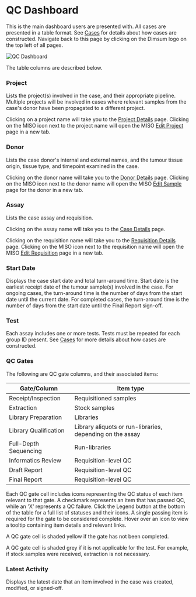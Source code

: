 # QC Dashboard

This is the main dashboard users are presented with. All cases are presented in a table format. See
[Cases](../cases/) for details about how cases are constructed. Navigate back to this page
by clicking on the Dimsum logo on the top left of all pages.

![QC Dashboard](../../images/qc_dashboard.png)

The table columns are described below.

### Project

Lists the project(s) involved in the case, and their appropriate pipeline. Multiple projects will be
involved in cases where relevant samples from the case's donor have been propagated to a different
project.

Clicking on a project name will take you to the [Project Details](../details/) page. Clicking on the
MISO icon next to the project name will open the MISO
[Edit Project](https://miso-lims.readthedocs.io/projects/docs/en/latest/user_manual/projects/#edit-project-page)
page in a new tab.

### Donor

Lists the case donor's internal and external names, and the tumour tissue origin, tissue type, and
timepoint examined in the case.

Clicking on the donor name will take you to the [Donor Details](../details/) page. Clicking on the
MISO icon next to the donor name will open the MISO
[Edit Sample](https://miso-lims.readthedocs.io/projects/docs/en/latest/user_manual/samples/#editing-a-single-sample)
page for the donor in a new tab.

### Assay

Lists the case assay and requisition.

Clicking on the assay name will take you to the [Case Details](../details/) page.

Clicking on the requisition name will take you to the [Requisition Details](../details/) page.
Clicking on the MISO icon next to the requisition name will open the MISO
[Edit Requisition](https://miso-lims.readthedocs.io/projects/docs/en/latest/user_manual/requisitions/#editing-requisitions)
page in a new tab.

### Start Date

Displays the case start date and total turn-around time. Start date is the earliest receipt date of
the tumour sample(s) involved in the case. For ongoing cases, the turn-around time is the number of
days from the start date until the current date. For completed cases, the turn-around time is the
number of days from the start date until the Final Report sign-off.

### Test

Each assay includes one or more tests. Tests must be repeated for each group ID present. See
[Cases](../cases/) for more details about how cases are constructed.

### QC Gates

The following are QC gate columns, and their associated items:

| Gate/Column           | Item type                                                 |
| --------------------- | --------------------------------------------------------- |
| Receipt/Inspection    | Requisitioned samples                                     |
| Extraction            | Stock samples                                             |
| Library Preparation   | Libraries                                                 |
| Library Qualification | Library aliquots or run-libraries, depending on the assay |
| Full-Depth Sequencing | Run-libraries                                             |
| Informatics Review    | Requisition-level QC                                      |
| Draft Report          | Requisition-level QC                                      |
| Final Report          | Requisition-level QC                                      |

Each QC gate cell includes icons representing the QC status of each item relevant to that gate. A
checkmark represents an item that has passed QC, while an 'X' represents a QC failure. Click the
Legend button at the bottom of the table for a full list of statuses and their icons. A single
passing item is required for the gate to be considered complete. Hover over an icon to view a
tooltip containing item details and relevant links.

A QC gate cell is shaded yellow if the gate has not been completed.

A QC gate cell is shaded grey if it is not applicable for the test. For example, if stock samples
were received, extraction is not necessary.

### Latest Activity

Displays the latest date that an item involved in the case was created, modified, or signed-off.
